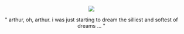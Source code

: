 <p align="center"> <img src="https://files.catbox.moe/p59hpm.png"> </p>

<p align="center">" arthur, oh, arthur. i was just starting to dream the silliest and softest of dreams ... "</p>

